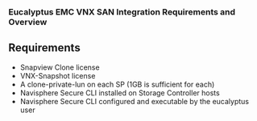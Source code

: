 ### Eucalyptus EMC VNX SAN Integration Requirements and Overview

## Requirements
* Snapview Clone license
* VNX-Snapshot license
* A clone-private-lun on each SP (1GB is sufficient for each)
* Navisphere Secure CLI installed on Storage Controller hosts
* Navisphere Secure CLI configured and executable by the eucalyptus user